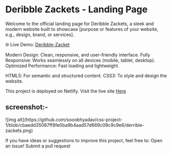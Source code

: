 <h1>Deribble Zackets - Landing Page</h1>
Welcome to the official landing page for Deribble Zackets, a sleek and modern website built to showcase [purpose or features of your website, e.g., design, brand, or services].

🌐 Live Demo: <a href="https://deribblezackets.netlify.app">Deribble-Zacket</a>

Modern Design: Clean, responsive, and user-friendly interface.
Fully Responsive: Works seamlessly on all devices (mobile, tablet, desktop).
Optimized Performance: Fast loading and lightweight.

HTML5: For semantic and structured content.
CSS3: To style and design the website.

This project is deployed on Netlify. Visit the live site <a href="https://deribblezackets.netlify.app">Here</a>

<h2>screenshot:-</h2>
![img alt](https://github.com/sooobhyadav/css-project-1/blob/cbaedd35087ff8fe0ba9b4aad57d669c09c9c9e6/derrible-zackets.png)

If you have ideas or suggestions to improve this project, feel free to:
Open an issue!
Submit a pull request
